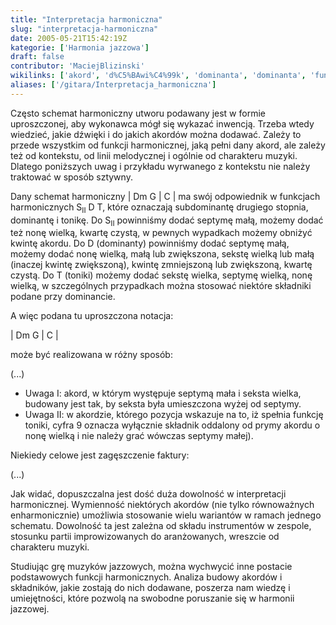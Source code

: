 ```yaml
---
title: "Interpretacja harmoniczna"
slug: "interpretacja-harmoniczna"
date: 2005-05-21T15:42:19Z
kategorie: ['Harmonia jazzowa']
draft: false
contributor: 'MaciejBlizinski'
wikilinks: ['akord', 'd%C5%BAwi%C4%99k', 'dominanta', 'dominanta', 'funkcja_harmoniczna', 'schemat_harmoniczny', 'septyma_akordu', 'tonika']
aliases: ['/gitara/Interpretacja_harmoniczna']
---
```

Często schemat harmoniczny<!-- link nie odnosił się do niczego: 'Interpretacja harmoniczna' ('content/Interpretacja_harmoniczna.md') links to 'schemat_harmoniczny' ('content/schemat_harmoniczny.md') and that does not exist --> utworu
podawany jest w formie uproszczonej, aby wykonawca mógł się wykazać
inwencją. Trzeba wtedy wiedzieć, jakie dźwięki<!-- link nie odnosił się do niczego: 'Interpretacja harmoniczna' ('content/Interpretacja_harmoniczna.md') links to 'dźwięk' ('content/dźwięk.md') and that does not exist --> i do
jakich akordów<!-- link nie odnosił się do niczego: 'Interpretacja harmoniczna' ('content/Interpretacja_harmoniczna.md') links to 'akord' ('content/akord.md') and that does not exist --> można dodawać. Zależy to przede
wszystkim od funkcji harmonicznej<!-- link nie odnosił się do niczego: 'Interpretacja harmoniczna' ('content/Interpretacja_harmoniczna.md') links to 'funkcja_harmoniczna' ('content/funkcja_harmoniczna.md') and that does not exist -->,
jaką pełni dany akord, ale zależy też od kontekstu, od linii
melodycznej i ogólnie od charakteru muzyki. Dlatego poniższych uwag i
przykładu wyrwanego z kontekstu nie należy traktować w sposób sztywny.

Dany schemat harmoniczny | Dm G | C | ma swój odpowiednik w funkcjach
harmonicznych S<sub>II</sub> D T, które oznaczają subdominantę drugiego
stopnia, dominantę i tonikę. Do S<sub>II</sub> powinniśmy dodać septymę
małą, możemy dodać też nonę wielką, kwartę czystą, w pewnych wypadkach
możemy obniżyć kwintę akordu. Do D (dominanty<!-- link nie odnosił się do niczego: 'Interpretacja harmoniczna' ('content/Interpretacja_harmoniczna.md') links to 'dominanta' ('content/dominanta.md') and that does not exist -->)
powinniśmy dodać septymę małą<!-- link nie odnosił się do niczego: 'Interpretacja harmoniczna' ('content/Interpretacja_harmoniczna.md') links to 'septyma_akordu' ('content/septyma_akordu.md') and that does not exist -->, możemy dodać
nonę wielką, małą lub zwiększona, sekstę wielką lub małą (inaczej kwintę
zwiększoną), kwintę zmniejszoną lub zwiększoną, kwartę czystą. Do T
(toniki<!-- link nie odnosił się do niczego: 'Interpretacja harmoniczna' ('content/Interpretacja_harmoniczna.md') links to 'tonika' ('content/tonika.md') and that does not exist -->) możemy dodać sekstę wielka, septymę
wielką, nonę wielką, w szczególnych przypadkach można stosować niektóre
składniki podane przy dominancie<!-- link nie odnosił się do niczego: 'Interpretacja harmoniczna' ('content/Interpretacja_harmoniczna.md') links to 'dominanta' ('content/dominanta.md') and that does not exist -->.

A więc podana tu uproszczona notacja:

| Dm G | C |

może być realizowana w różny sposób:

(...)

  - Uwaga I: akord, w którym występuje septymą mała i seksta wielka,
    budowany jest tak, by seksta była umieszczona wyżej od septymy.
  - Uwaga II: w akordzie, którego pozycja wskazuje na to, iż spełnia
    funkcję toniki, cyfra 9 oznacza wyłącznie składnik oddalony od prymy
    akordu o nonę wielką i nie należy grać wówczas septymy małej).

Niekiedy celowe jest zagęszczenie faktury:

(...)

Jak widać, dopuszczalna jest dość duża dowolność w interpretacji
harmonicznej. Wymienność niektórych akordów (nie tylko równoważnych
enharmonicznie) umożliwia stosowanie wielu wariantów w ramach jednego
schematu. Dowolność ta jest zależna od składu instrumentów w zespole,
stosunku partii improwizowanych do aranżowanych, wreszcie od charakteru
muzyki.

Studiując grę muzyków jazzowych, można wychwycić inne postacie
podstawowych funkcji harmonicznych. Analiza budowy akordów i składników,
jakie zostają do nich dodawane, poszerza nam wiedzę i umiejętności,
które pozwolą na swobodne poruszanie się w harmonii jazzowej.

